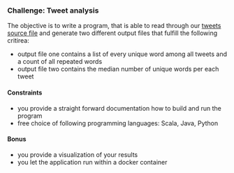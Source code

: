### Challenge: Tweet analysis 
The objective is to write a program, that is able to read through our [tweets source file](tweets.txt) and generate two different output files that fulfill the following critirea:

* output file one contains a list of every unique word among all tweets and a count of all repeated words
* output file two contains the median number of unique words per each tweet

#### Constraints
* you provide a straight forward documentation how to build and run the program
* free choice of following programming languages: Scala, Java, Python

#### Bonus
* you provide a visualization of your results
* you let the application run within a docker container